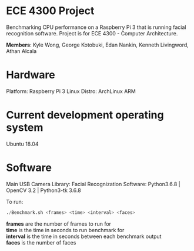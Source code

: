 # ECE 4300 Project
Benchmarking CPU performance on a Raspberry Pi 3 that is running facial recognition software.
Project is for ECE 4300 - Computer Architecture.

**Members**:
Kyle Wong, George Kotobuki, Edan Nankin, Kenneth Livingword, Athan Alcala

# Hardware
Platform: Raspberry Pi 3
Linux Distro: ArchLinux ARM 

# Current development operating system
Ubuntu 18.04

# Software
Main USB Camera Library:
Facial Recognization Software:	Python3.6.8 | OpenCV 3.2 | Python3-tk 3.6.8

To run:
```python
./Benchmark.sh <frames> <time> <interval> <faces>
```
  **frames** are the number of frames to run for  
  **time** is the time in seconds to run benchmark for  
  **interval** is the time in seconds between each benchmark output  
  **faces** is the number of faces  

